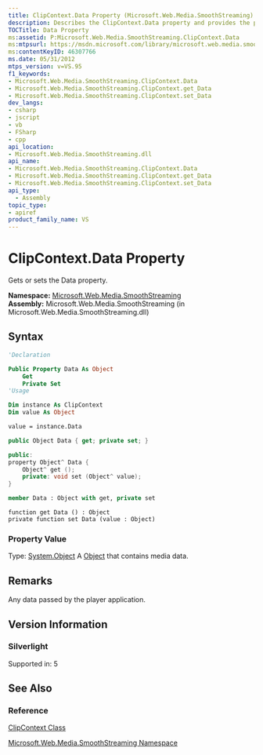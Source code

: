 ```yaml
---
title: ClipContext.Data Property (Microsoft.Web.Media.SmoothStreaming)
description: Describes the ClipContext.Data property and provides the property's namespace, assembly, syntax, remarks, and version information.
TOCTitle: Data Property
ms:assetid: P:Microsoft.Web.Media.SmoothStreaming.ClipContext.Data
ms:mtpsurl: https://msdn.microsoft.com/library/microsoft.web.media.smoothstreaming.clipcontext.data(v=VS.95)
ms:contentKeyID: 46307766
ms.date: 05/31/2012
mtps_version: v=VS.95
f1_keywords:
- Microsoft.Web.Media.SmoothStreaming.ClipContext.Data
- Microsoft.Web.Media.SmoothStreaming.ClipContext.get_Data
- Microsoft.Web.Media.SmoothStreaming.ClipContext.set_Data
dev_langs:
- csharp
- jscript
- vb
- FSharp
- cpp
api_location:
- Microsoft.Web.Media.SmoothStreaming.dll
api_name:
- Microsoft.Web.Media.SmoothStreaming.ClipContext.Data
- Microsoft.Web.Media.SmoothStreaming.ClipContext.get_Data
- Microsoft.Web.Media.SmoothStreaming.ClipContext.set_Data
api_type:
  - Assembly
topic_type:
- apiref
product_family_name: VS
---
```


# ClipContext.Data Property

Gets or sets the Data property.

**Namespace:**  [Microsoft.Web.Media.SmoothStreaming](microsoft-web-media-smoothstreaming-namespace_1.md)  
**Assembly:**  Microsoft.Web.Media.SmoothStreaming (in Microsoft.Web.Media.SmoothStreaming.dll)

## Syntax

```vb
'Declaration

Public Property Data As Object
    Get
    Private Set
'Usage

Dim instance As ClipContext
Dim value As Object

value = instance.Data
```

```csharp
public Object Data { get; private set; }
```

```cpp
public:
property Object^ Data {
    Object^ get ();
    private: void set (Object^ value);
}
```

``` fsharp
member Data : Object with get, private set
```

```jscript
function get Data () : Object
private function set Data (value : Object)
```

### Property Value

Type: [System.Object](https://msdn.microsoft.com/library/e5kfa45b\(v=vs.95\))  
A [Object](https://msdn.microsoft.com/library/e5kfa45b\(v=vs.95\)) that contains media data.

## Remarks

Any data passed by the player application.

## Version Information

### Silverlight

Supported in: 5  

## See Also

### Reference

[ClipContext Class](clipcontext-class-microsoft-web-media-smoothstreaming_1.md)

[Microsoft.Web.Media.SmoothStreaming Namespace](microsoft-web-media-smoothstreaming-namespace_1.md)
